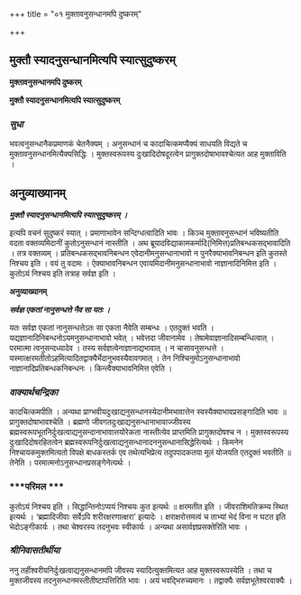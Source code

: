 +++
title = "०१ मुक्तावनुसन्धानमपि दुष्करम्"

+++


## मुक्तौ स्यादनुसन्धानमित्यपि स्यात्सुदुष्करम्

**मुक्तावनुसन्धानमपि दुष्करम्**

**मुक्तौ स्यादनुसन्धानमित्यपि स्यात्सुदुष्करम्**

### ***सुधा***

भवत्वनुसन्धानैकप्रमाणकं चेतनैक्यम् । अनुसन्धानं च कादाचित्कमप्यैक्यं साधयति विद्यते च मुक्तावनुसन्धानमित्यैक्यसिद्धिः । मुक्तस्वरूपस्य दुःखादिदोषदूरत्वेन प्रागुक्तदोषाभावश्चेत्यत आह मुक्ताविति ।

## **अनुव्याख्यानम्**

***मुक्तौ स्यादनुसन्धानमित्यपि स्यात्सुदुष्करम् ।***

इत्यपि वचनं सुदुष्करं स्यात् । प्रमाणाभावेन सन्दिग्धत्वादिति भावः । किञ्च मुक्तावनुसन्धानं भविष्यतीति वदता वक्तव्यमिदानीं कुतोऽनुसन्धानं नास्तीति । अथ ब्रूयादविद्याकामकर्मादि(निमित्त)प्रतिबन्धकसद्भावादिति । तत्र वक्तव्यम् । प्रतिबन्धकसद्भावनिबन्धन एवेदानीमनुसन्धानाभावो न पुनरैक्याभावनिबन्धन इति कुतस्ते निश्चय इति । वयं तु वदामः । ऐक्याभावनिबन्धन एवायमिदानीमनुसन्धानाभावो नाज्ञानादिनिमित्त इति । कुतोऽयं निश्चय इति तत्राह सर्वज्ञ इति ।

**अनुव्याख्यानम्**

***सर्वज्ञ एकतां नानुसन्धत्ते नैव सा यतः ।***

यतः सर्वज्ञ एकतां नानुसन्धत्तेऽतः सा एकता नैवेति सम्बन्धः । एतदुक्तं भवति । यद्यज्ञानादिनिबन्धनोऽयमनुसन्धानाभावो भवेत् । भवेत्तदा जीवानामेव । तेषामेवाज्ञानादिसम्बन्धित्वात् । परमात्मा त्वनुसन्दध्यादेव । तस्य सर्वज्ञत्वेनाज्ञानाद्यभावात् । न चासावनुसन्धत्ते । यस्मात्क्षरमतीतोऽहमित्यादितद्वाक्यैर्भेदानुभवस्यैवावगमात् । तेन निश्चिनुमोऽनुसन्धानाभावो नाज्ञानादिप्रतिबन्धकनिबन्धनः । किन्त्वैक्याभावनिमित्त एवेति ।

### ***वाक्यार्थचन्द्रिका***

कादचित्कमपीति । अन्यथा प्राग्भवीयदुःखाद्यनुसन्धानस्येदानीमभावात्तेन स्वस्यैक्याभावप्रसङ्गादिति भावः ॥ प्रागुक्तदोषाभावश्चेति । ब्रह्मणो जीवगतदुःखाद्यनुसन्धानाभावाज्जीवस्य ब्रह्मस्वरूपभूतनिर्दुःखत्वाद्यनुसन्दानाभावात्तयोरेकता नास्तीत्येव प्राप्तमिति प्रागुक्तदोषश्च न । मुक्तस्वरूपस्य दुःखादिदोषरहितत्वेन ब्रह्मस्वरूपनिर्दुःखत्वाद्यनुसन्धानादननुसन्धानासिद्धेरित्यर्थः । किमनेन निश्चायकमुक्तमित्यतो विपक्षे बाधकस्तर्क एव तथेत्यभिप्रेत्य तदुपपादकतया मूलं योजयति एतदुक्तं भवतीति ॥ तेनेति । परमात्मनोऽनुसन्धानप्रसङ्गेनेत्यर्थः ।

### ***परिमल ***

कुतोऽयं निश्चय इति । सिद्धान्तिनोऽप्ययं निश्चयः कुत इत्यर्थः ॥ क्षरमतीत इति । जीवराशिमतिक्रम्य स्थित इत्यर्थः । ‘ब्रह्मादिजीवाः सर्वेऽपि शरीरक्षरणात्क्षरा’ इत्यादेः । क्षराक्षरोत्तमत्वं च ताभ्यां भेदं विना न घटत इति भेदोऽङ्गीकार्यः । तथा चेश्वरस्य तदनुभवः स्वीकार्यः । अन्यथा असार्वज्ञप्रसक्तेरिति भावः ।

### ***श्रीनिवासतीर्थीया***

ननु तर्हीश्वरीयनिर्दुःखत्वाद्यनुसन्धानमपि जीवस्य स्यादित्युक्तमित्यत आह मुक्तस्वरूपस्येति । तथा च मुक्तजीवस्य तदनुसन्धानमस्तीतीष्टापत्तिरिति भावः । अयं भवद्भिरुच्यमानः । तद्वाक्यैः सर्वज्ञभूतेश्वरवाक्यैः ।

